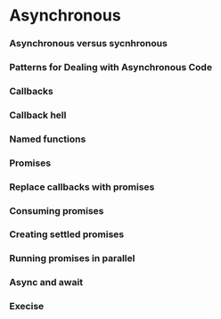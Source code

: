 # Asynchronous

### Asynchronous versus sycnhronous

### Patterns for Dealing with Asynchronous Code

### Callbacks

### Callback hell

### Named functions

### Promises

### Replace callbacks with promises

### Consuming promises

### Creating settled promises

### Running promises in parallel

### Async and await

### Execise

